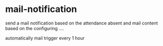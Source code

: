 # mail-notification


send a mail notification based on the attendance absent and mail content based on the configuring ....

automatically mail trigger every 1 hour 